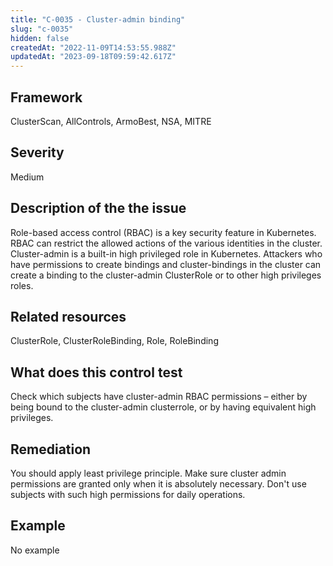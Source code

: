 ```yaml
---
title: "C-0035 - Cluster-admin binding"
slug: "c-0035"
hidden: false
createdAt: "2022-11-09T14:53:55.988Z"
updatedAt: "2023-09-18T09:59:42.617Z"
---
```

## Framework
ClusterScan, AllControls, ArmoBest, NSA, MITRE
## Severity
Medium
## Description of the the issue
Role-based access control (RBAC) is a key security feature in Kubernetes. RBAC can restrict the allowed actions of the various identities in the cluster. Cluster-admin is a built-in high privileged role in Kubernetes. Attackers who have permissions to create bindings and cluster-bindings in the cluster can create a binding to the cluster-admin ClusterRole or to other high privileges roles.
## Related resources
ClusterRole, ClusterRoleBinding, Role, RoleBinding
## What does this control test
Check which subjects have cluster-admin RBAC permissions – either by being bound to the cluster-admin clusterrole, or by having equivalent high privileges.  
## Remediation
You should apply least privilege principle. Make sure cluster admin permissions are granted only when it is absolutely necessary. Don't use subjects with such high permissions for daily operations.
## Example
No example